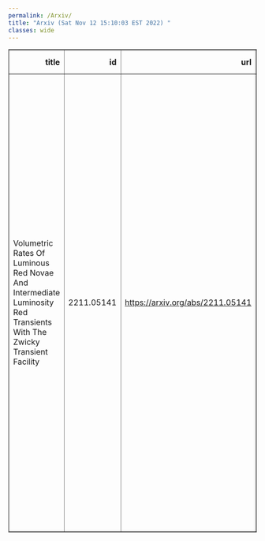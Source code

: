 ```yaml
---
permalink: /Arxiv/
title: "Arxiv (Sat Nov 12 15:10:03 EST 2022) "
classes: wide
---
```

<table border="1" class="dataframe">
  <thead>
    <tr style="text-align: right;">
      <th>title</th>
      <th>id</th>
      <th>url</th>
      <th>authors</th>
      <th>Local Authors</th>
    </tr>
  </thead>
  <tbody>
    <tr>
      <td>Volumetric Rates Of Luminous Red Novae And Intermediate Luminosity Red   Transients With The Zwicky Transient Facility</td>
      <td>2211.05141</td>
      <td><a href="https://arxiv.org/abs/2211.05141" target="_blank">https://arxiv.org/abs/2211.05141</a></td>
      <td>Viraj R. Karambelkar, Mansi M. Kasliwal, Nadejda Blagorodnova, Jesper Sollerman, Robert Aloisi, Shreya G. Anand, Igor Andreoni, Thomas G. Brink, Rachel Bruch, David Cook, Kaustav Kashyap Das, Kishalay De, Andrew Drake, Alexei V. Filippenko, Christoffer Fremling, George Helou, Anna Ho, Jacob Jencson, David Jones, Russ R. Laher, Frank J. Masci, Kishore C. Patra, Josiah Purdum, Alexander Reedy, Tawny Sit, Yashvi Sharma, Anastasios Tzanidakis, Stefan J. Van Der Walt, Yuhan Yao, Chaoran Zhang</td>
      <td>Tawny Sit</td>
    </tr>
  </tbody>
</table>